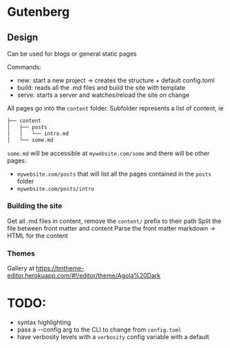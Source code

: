 # Gutenberg

## Design

Can be used for blogs or general static pages

Commands:

- new: start a new project -> creates the structure + default config.toml
- build: reads all the .md files and build the site with template
- serve: starts a server and watches/reload the site on change


All pages go into the `content` folder. Subfolder represents a list of content, ie

```bash
├── content
│   ├── posts
│   │   └── intro.md
│   └── some.md
```

`some.md` will be accessible at `mywebsite.com/some` and there will be other pages:

- `mywebsite.com/posts` that will list all the pages contained in the `posts` folder
- `mywebsite.com/posts/intro`


### Building the site
Get all .md files in content, remove the `content/` prefix to their path
Split the file between front matter and content
Parse the front matter
markdown -> HTML for the content

### Themes
Gallery at https://tmtheme-editor.herokuapp.com/#!/editor/theme/Agola%20Dark

# TODO:

- syntax highlighting
- pass a --config arg to the CLI to change from `config.toml`
- have verbosity levels with a `verbosity` config variable with a default
